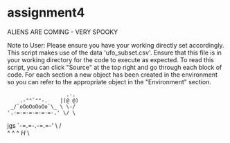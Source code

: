 # assignment4
ALIENS ARE COMING - VERY SPOOKY 

Note to User: Please ensure you have your working directly set accordingly.
This script makes use of the data 'ufo_subset.csv'. Ensure that this file
is in your working directory for the code to execute as expected. 
To read this script, you can click "Source" at the top right and go through
each block of code. For each section a new object has been created in the environment
so you can refer to the appropriate object in the "Environment" section. 



                       .-.
        .-""`""-.    |(@ @)
     _/`oOoOoOoOo`\_ \ \-/
    '.-=-=-=-=-=-=-.' \/ \
jgs   `-=.=-.-=.=-'    \ /\
         ^  ^  ^       _H_ \







